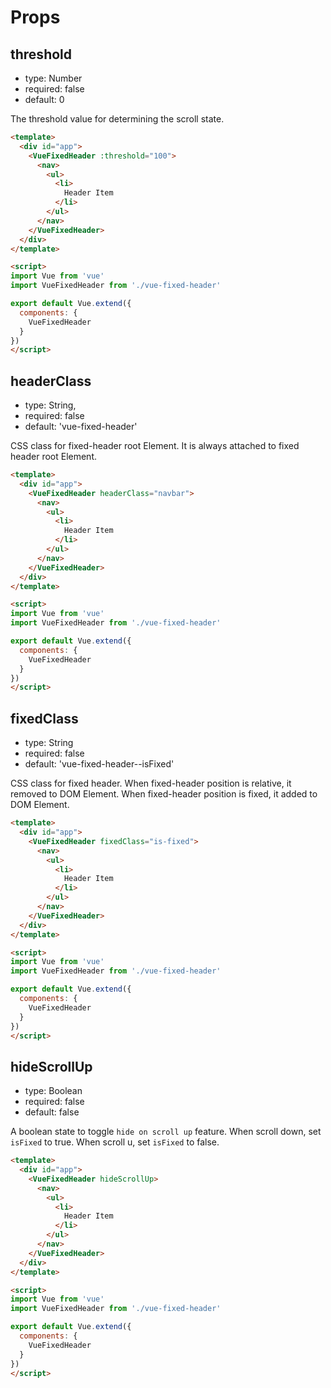 # Props

## threshold

- type: Number
- required: false
- default: 0

The threshold value for determining the scroll state.

```html
<template>
  <div id="app">
    <VueFixedHeader :threshold="100">
      <nav>
        <ul>
          <li>
            Header Item
          </li>
        </ul>
      </nav>
    </VueFixedHeader>
  </div>
</template>

<script>
import Vue from 'vue'
import VueFixedHeader from './vue-fixed-header'

export default Vue.extend({
  components: {
    VueFixedHeader
  }
})
</script>
```

## headerClass

- type: String,
- required: false
- default: 'vue-fixed-header'

CSS class for fixed-header root Element.
It is always attached to fixed header root Element.

```html
<template>
  <div id="app">
    <VueFixedHeader headerClass="navbar">
      <nav>
        <ul>
          <li>
            Header Item
          </li>
        </ul>
      </nav>
    </VueFixedHeader>
  </div>
</template>

<script>
import Vue from 'vue'
import VueFixedHeader from './vue-fixed-header'

export default Vue.extend({
  components: {
    VueFixedHeader
  }
})
</script>
```

## fixedClass

- type: String
- required: false
- default: 'vue-fixed-header--isFixed'

CSS class for fixed header.
When fixed-header position is relative, it removed to DOM Element.
When fixed-header position is fixed, it added to DOM Element.

```html
<template>
  <div id="app">
    <VueFixedHeader fixedClass="is-fixed">
      <nav>
        <ul>
          <li>
            Header Item
          </li>
        </ul>
      </nav>
    </VueFixedHeader>
  </div>
</template>

<script>
import Vue from 'vue'
import VueFixedHeader from './vue-fixed-header'

export default Vue.extend({
  components: {
    VueFixedHeader
  }
})
</script>
```

## hideScrollUp

- type: Boolean
- required: false
- default: false

A boolean state to toggle `hide on scroll up` feature.
When scroll down, set `isFixed` to true.
When scroll u, set `isFixed` to false.

```html
<template>
  <div id="app">
    <VueFixedHeader hideScrollUp>
      <nav>
        <ul>
          <li>
            Header Item
          </li>
        </ul>
      </nav>
    </VueFixedHeader>
  </div>
</template>

<script>
import Vue from 'vue'
import VueFixedHeader from './vue-fixed-header'

export default Vue.extend({
  components: {
    VueFixedHeader
  }
})
</script>
```
